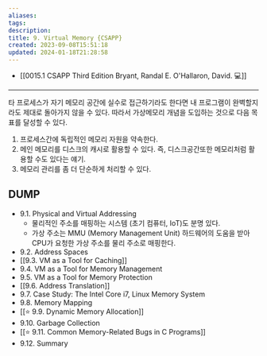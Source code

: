 ```yaml
---
aliases: 
tags: 
description:
title: 9. Virtual Memory {CSAPP}
created: 2023-09-08T15:51:18
updated: 2024-01-18T21:28:58
---
```

- [[0015.1 CSAPP Third Edition Bryant, Randal E. O'Hallaron, David. 💻]]
___

타 프로세스가 자기 메모리 공간에 실수로 접근하기라도 한다면 내 프로그램이 완벽할지라도 제대로 돌아가지 않을 수 있다. 따라서 가상메모리 개념을 도입하는 것으로 다음 목표를 달성할 수 있다.

1. 프로세스간에 독립적인 메모리 자원을 약속한다.
2. 메인 메모리를 디스크의 캐시로 활용할 수 있다. 즉, 디스크공간또한 메모리처럼 활용할 수도 있다는 얘기.
3. 메모리 관리를 좀 더 단순하게 처리할 수 있다.

## DUMP

- 9.1. Physical and Virtual Addressing
	- 물리적인 주소를 매핑하는 시스템 (초기 컴퓨터, IoT)도 분명 있다. 
	- 가상 주소는 MMU (Memory Management Unit) 하드웨어의 도움을 받아 CPU가 요청한 가상 주소를 물리 주소로 매핑한다.
- 9.2. Address Spaces
- [[9.3. VM as a Tool for Caching]]
- 9.4. VM as a Tool for Memory Management
- 9.5. VM as a Tool for Memory Protection
- [[9.6. Address Translation]]
- 9.7. Case Study: The Intel Core i7, Linux Memory System
- 9.8. Memory Mapping
- [[⭐️ 9.9. Dynamic Memory Allocation]]
- 9.10. Garbage Collection
- [[⭐️ 9.11. Common Memory-Related Bugs in C Programs]]
- 9.12. Summary
